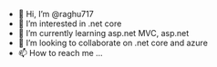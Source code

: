- 👋 Hi, I’m @raghu717
- 👀 I’m interested in .net core
- 🌱 I’m currently learning asp.net MVC, asp.net
- 💞️ I’m looking to collaborate on .net core and azure
- 📫 How to reach me ...

<!---
raghu717/raghu717 is a ✨ special ✨ repository because its `README.md` (this file) appears on your GitHub profile.
You can click the Preview link to take a look at your changes.
--->
